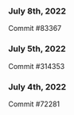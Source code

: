 ### July 8th, 2022

Commit #83367

### July 5th, 2022

Commit #314353


### July 4th, 2022

Commit #72281
